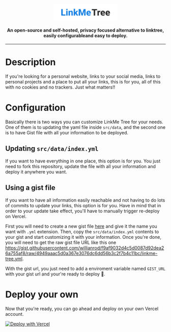 <div align="center">
  <img src=".media/logo.svg" width="200px">
  <br/>
  <h4 width="400px">An open-source and self-hosted, privacy focused alternative to linktree, easily configurableand easy to deploy.</h4>
</div>

---

# Description

If you're looking for a personal website, links to your social media, links to personal projects and a place to put all your links, this is for you, all of this with no cookies and no trackers. Just what matters!!

# Configuration

Basically there is two ways you can customize LinkMe Tree for your needs. One of them is to updating the yaml file inside `src/data`, and the second one is to have Gist file with all your information to be deployed.

## Updating `src/data/index.yml`

If you want to have everything in one place, this option is for you. You just need to fork this repository, update the file with all your information and deploy it anywhere you want.

## Using a gist file

If you want to have all information easily reachable and not having to do lots of commits to update your links, this option is for you. Have in mind that in order to your update take effect, you'll have to manually trigger re-deploy on Vercel.

First you will need to create a new gist file [here](https://gist.github.com/) and give it the name you want with `.yml` extension. Then, copy the `src/data/index.yml` contents to your gist and start customizing it with your information. Once you're done, you will need to get the raw gist file URL like this one https://gist.githubusercontent.com/willianrod/f9af9032d4c5d0087d92dea26a755af8/raw/4949aaac5d0a367e3076dc6dd56b3c2f7b4c11bc/linkme-tree.yml.

With the gist url, you just need to add a enviroment variable named `GIST_URL` with your gist url and your're ready to deploy 🎉.

# Deploy your own

Now that you're ready, you can go ahead and deploy on your own Vercel account.

[![Deploy with Vercel](https://vercel.com/button)](https://vercel.com/new/clone?repository-url=https%3A%2F%2Fgithub.com%2Fwillianrod%2Flinkme-tree&env=GIST_URL&envDescription=This%20is%20opitional%20if%20you%20are%20using%20the%20yaml%20file%20inside%20src%2Fdata%2F%20but%20is%20required%20if%20you're%20loading%20a%20yaml%20from%20gist&project-name=linkme-tree&repo-name=linkme-tree)
